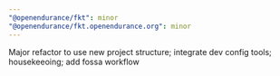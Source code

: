 ```yaml
---
"@openendurance/fkt": minor
"@openendurance/fkt.openendurance.org": minor
---
```


Major refactor to use new project structure; integrate dev config tools; housekeeoing; add fossa workflow
